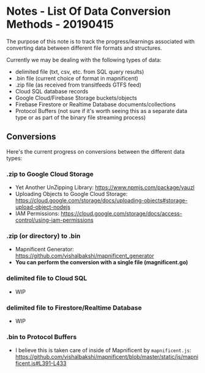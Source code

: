 # Notes - List Of Data Conversion Methods - 20190415

The purpose of this note is to track the progress/learnings associated with converting data between different file formats and structures.

Currently we may be dealing with the following types of data:

  - delimited file (txt, csv, etc. from SQL query results)
  - .bin file (current choice of format in mapnificent)
  - .zip file (as received from transitfeeds GTFS feed)
  - Cloud SQL database records
  - Google Cloud/Firebase Storage buckets/objects
  - Firebase Firestore or Realtime Database documents/collections
  - Protocol Buffers (not sure if it's worth seeing this as a separate data type or as part of the binary file streaming process)
  
## Conversions
  
Here's the current progress on conversions between the different data types:
  
### .zip to Google Cloud Storage
  - Yet Another UnZipping Library: https://www.npmjs.com/package/yauzl
  - Uploading Objects to Google Cloud Storage: https://cloud.google.com/storage/docs/uploading-objects#storage-upload-object-nodejs
  - IAM Permissions: https://cloud.google.com/storage/docs/access-control/using-iam-permissions
      
### .zip (or directory) to .bin
  - Mapnificent Generator: https://github.com/vishalbakshi/mapnificent_generator
  - **You can perform the conversion with a single file (magnificent.go)**

### delimited file to Cloud SQL
  - WIP


### delimited file to Firestore/Realtime Database
  - WIP
  
### .bin to Protocol Buffers
  - I believe this is taken care of inside of Mapnificent by `mapnificent.js`: https://github.com/vishalbakshi/mapnificent/blob/master/static/js/mapnificent.js#L391-L433
